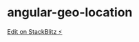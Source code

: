 # angular-geo-location

[Edit on StackBlitz ⚡️](https://stackblitz.com/edit/angular-geo-location-pjuk9e)
